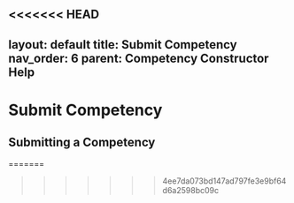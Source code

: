 <<<<<<< HEAD
---
layout: default
title: Submit Competency
nav_order: 6
parent: Competency Constructor Help
---
# Submit Competency
## Submitting a Competency
=======

>>>>>>> 4ee7da073bd147ad797fe3e9bf64d6a2598bc09c
